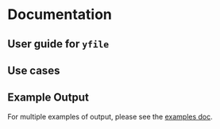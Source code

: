 # Documentation

## User guide for `yfile`

## Use cases

## Example Output
For multiple examples of output, please see the [examples doc](examples.md).
